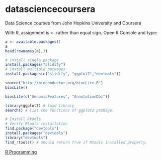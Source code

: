 # datasciencecoursera

Data Science courses from John Hopkins University and Coursera

With R, assignment is `<-` rather than equal sign.
Open R Console and type:

```R
a <- available.packages()
a
head(rownames(a),3)

# install single package
install.packages("slidify")
# install multiple packages
install.packages(c("slidify", "ggplot2","devtools"))

source("http://bioconductor.org/biocLite.R")
biocLite()

biocLite(c("GenomicFeatures", "AnnotationDbi"))

library(ggplot2) # load library
search() # list the functions of ggplot2 package.

# Install Rtools
# Verify Rtools installation
find.package("devtools")
install.packages("devtools")
library("devtools")
find_rtools() # should return true if Rtools installed properly.
```

[R Programming](R-programming/README.md)
